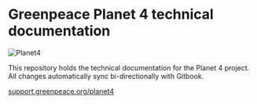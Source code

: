 # Greenpeace Planet 4 technical documentation

![Planet4](./planet4.png)

This repository holds the technical documentation for the Planet 4 project.\
All changes automatically sync bi-directionally with Gitbook.

[support.greenpeace.org/planet4](https://support.greenpeace.org/planet4/)
